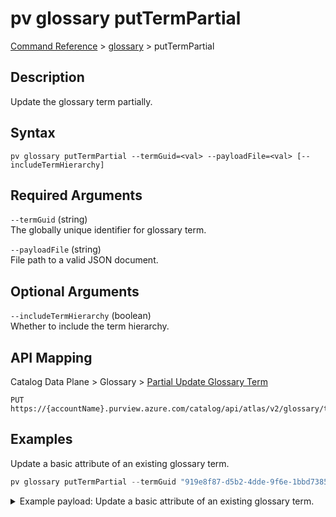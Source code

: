 # pv glossary putTermPartial
[Command Reference](../../../README.md#command-reference) > [glossary](./main.md) > putTermPartial

## Description
Update the glossary term partially.

## Syntax
```
pv glossary putTermPartial --termGuid=<val> --payloadFile=<val> [--includeTermHierarchy]
```

## Required Arguments
`--termGuid` (string)  
The globally unique identifier for glossary term.

`--payloadFile` (string)  
File path to a valid JSON document.

## Optional Arguments
`--includeTermHierarchy` (boolean)  
Whether to include the term hierarchy.

## API Mapping
Catalog Data Plane > Glossary > [Partial Update Glossary Term](https://docs.microsoft.com/en-us/rest/api/purview/catalogdataplane/glossary/partial-update-glossary-term)
```
PUT https://{accountName}.purview.azure.com/catalog/api/atlas/v2/glossary/term/{termGuid}/partial
```

## Examples
Update a basic attribute of an existing glossary term.
```powershell
pv glossary putTermPartial --termGuid "919e8f87-d5b2-4dde-9f6e-1bbd738536a1" --payloadFile "/path/to/file.json"
```
<details><summary>Example payload: Update a basic attribute of an existing glossary term.</summary>
<p>

```json
{
    "longDescription": "Updated description!"
}
```
</p>
</details>